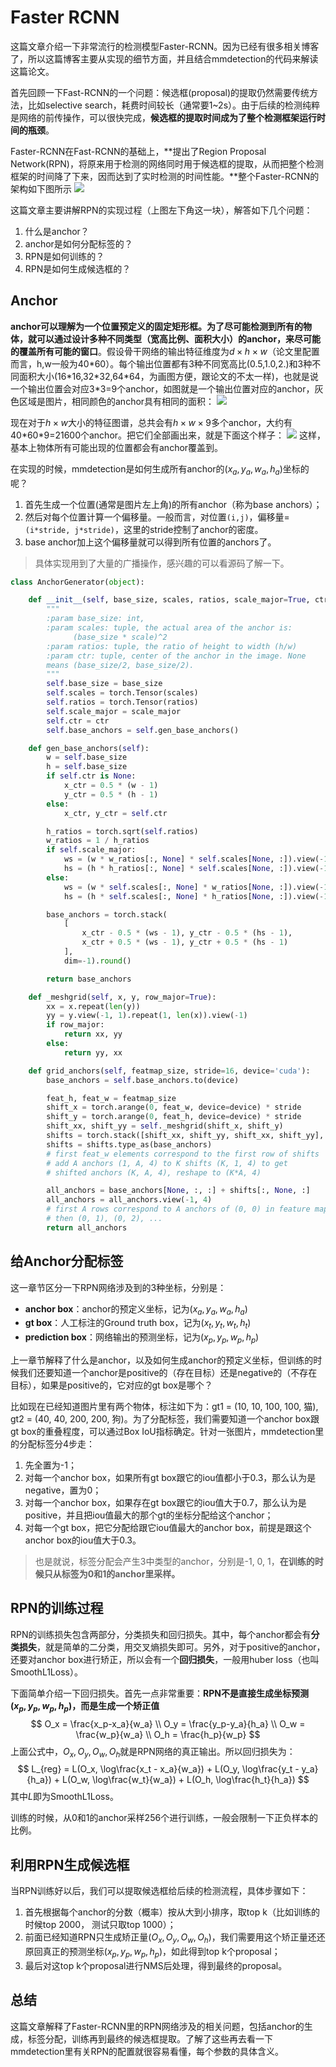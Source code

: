 # Faster RCNN
这篇文章介绍一下非常流行的检测模型Faster-RCNN。因为已经有很多相关博客了，所以这篇博客主要从实现的细节方面，并且结合mmdetection的代码来解读这篇论文。

首先回顾一下Fast-RCNN的一个问题：候选框(proposal)的提取仍然需要传统方法，比如selective search，耗费时间较长（通常要1~2s）。由于后续的检测纯粹是网络的前传操作，可以很快完成，**候选框的提取时间成为了整个检测框架运行时间的瓶颈**。

Faster-RCNN在Fast-RCNN的基础上，**提出了Region Proposal Network(RPN)，将原来用于检测的网络同时用于候选框的提取，从而把整个检测框架的时间降了下来，因而达到了实时检测的时间性能。**整个Faster-RCNN的架构如下图所示
![](assets/0001-0.png)

这篇文章主要讲解RPN的实现过程（上图左下角这一块），解答如下几个问题：
1. 什么是anchor？
2. anchor是如何分配标签的？
3. RPN是如何训练的？
4. RPN是如何生成候选框的？

## Anchor
**anchor可以理解为一个位置预定义的固定矩形框。为了尽可能检测到所有的物体，就可以通过设计多种不同类型（宽高比例、面积大小）的anchor，来尽可能的覆盖所有可能的窗口**。假设骨干网络的输出特征维度为$d\times h\times w$（论文里配置而言，h,w一般为40*60）。每个输出位置都有3种不同宽高比(0.5,1.0,2.)和3种不同面积大小(16\*16,32\*32,64\*64，为画图方便，跟论文的不太一样)，也就是说一个输出位置会对应3\*3=9个anchor，如图就是一个输出位置对应的anchor，灰色区域是图片，相同颜色的anchor具有相同的面积：
![](assets/0001-1.png)

现在对于$h\times w$大小的特征图谱，总共会有$h\times w\times 9$多个anchor，大约有40\*60\*9=21600个anchor。把它们全部画出来，就是下面这个样子：
![](assets/0001-2.png)
这样，基本上物体所有可能出现的位置都会有anchor覆盖到。

在实现的时候，mmdetection是如何生成所有anchor的$(x_a, y_a, w_a, h_a)$坐标的呢？
1. 首先生成一个位置(通常是图片左上角)的所有anchor（称为base anchors）；
2. 然后对每个位置计算一个偏移量。一般而言，对位置`(i,j)`，偏移量=`(i*stride, j*stride)`，这里的stride控制了anchor的密度。
3. base anchor加上这个偏移量就可以得到所有位置的anchors了。

> 具体实现用到了大量的广播操作，感兴趣的可以看源码了解一下。

```python
class AnchorGenerator(object):

    def __init__(self, base_size, scales, ratios, scale_major=True, ctr=None):
        """
        :param base_size: int,
        :param scales: tuple, the actual area of the anchor is:
              (base_size * scale)^2
        :param ratios: tuple, the ratio of height to width (h/w)
        :param ctr: tuple, center of the anchor in the image. None
        means (base_size/2, base_size/2).
        """
        self.base_size = base_size
        self.scales = torch.Tensor(scales)
        self.ratios = torch.Tensor(ratios)
        self.scale_major = scale_major
        self.ctr = ctr
        self.base_anchors = self.gen_base_anchors()

    def gen_base_anchors(self):
        w = self.base_size
        h = self.base_size
        if self.ctr is None:
            x_ctr = 0.5 * (w - 1)
            y_ctr = 0.5 * (h - 1)
        else:
            x_ctr, y_ctr = self.ctr

        h_ratios = torch.sqrt(self.ratios)
        w_ratios = 1 / h_ratios
        if self.scale_major:
            ws = (w * w_ratios[:, None] * self.scales[None, :]).view(-1)
            hs = (h * h_ratios[:, None] * self.scales[None, :]).view(-1)
        else:
            ws = (w * self.scales[:, None] * w_ratios[None, :]).view(-1)
            hs = (h * self.scales[:, None] * h_ratios[None, :]).view(-1)

        base_anchors = torch.stack(
            [
                x_ctr - 0.5 * (ws - 1), y_ctr - 0.5 * (hs - 1),
                x_ctr + 0.5 * (ws - 1), y_ctr + 0.5 * (hs - 1)
            ],
            dim=-1).round()

        return base_anchors

    def _meshgrid(self, x, y, row_major=True):
        xx = x.repeat(len(y))
        yy = y.view(-1, 1).repeat(1, len(x)).view(-1)
        if row_major:
            return xx, yy
        else:
            return yy, xx

    def grid_anchors(self, featmap_size, stride=16, device='cuda'):
        base_anchors = self.base_anchors.to(device)

        feat_h, feat_w = featmap_size
        shift_x = torch.arange(0, feat_w, device=device) * stride
        shift_y = torch.arange(0, feat_h, device=device) * stride
        shift_xx, shift_yy = self._meshgrid(shift_x, shift_y)
        shifts = torch.stack([shift_xx, shift_yy, shift_xx, shift_yy], dim=-1)
        shifts = shifts.type_as(base_anchors)
        # first feat_w elements correspond to the first row of shifts
        # add A anchors (1, A, 4) to K shifts (K, 1, 4) to get
        # shifted anchors (K, A, 4), reshape to (K*A, 4)

        all_anchors = base_anchors[None, :, :] + shifts[:, None, :]
        all_anchors = all_anchors.view(-1, 4)
        # first A rows correspond to A anchors of (0, 0) in feature map,
        # then (0, 1), (0, 2), ...
        return all_anchors
```

## 给Anchor分配标签
这一章节区分一下RPN网络涉及到的3种坐标，分别是：
- **anchor box**：anchor的预定义坐标，记为$(x_a, y_a, w_a, h_a)$
- **gt box**：人工标注的Ground truth box，记为$(x_t, y_t, w_t, h_t)$
- **prediction box**：网络输出的预测坐标，记为$(x_p, y_p, w_p, h_p)$

上一章节解释了什么是anchor，以及如何生成anchor的预定义坐标，但训练的时候我们还要知道一个anchor是positive的（存在目标）还是negative的（不存在目标），如果是positive的，它对应的gt box是哪个？

比如现在已经知道图片里有两个物体，标注如下为：gt1 = (10, 10, 100, 100, 猫), gt2 = (40, 40, 200, 200, 狗)。为了分配标签，我们需要知道一个anchor box跟gt box的重叠程度，可以通过Box IoU指标确定。针对一张图片，mmdetection里的分配标签分4步走：
1. 先全置为-1；
2. 对每一个anchor box，如果所有gt box跟它的iou值都小于0.3，那么认为是negative，置为0；
3. 对每一个anchor box，如果存在gt box跟它的iou值大于0.7，那么认为是positive，并且把iou值最大的那个gt的坐标分配给这个anchor；
4. 对每一个gt box，把它分配给跟它iou值最大的anchor box，前提是跟这个anchor box的iou值大于0.3。

> 也是就说，标签分配会产生3中类型的anchor，分别是-1, 0, 1，**在训练的时候只从标签为0和1的anchor里采样。**

## RPN的训练过程
RPN的训练损失包含两部分，分类损失和回归损失。其中，每个anchor都会有**分类损失**，就是简单的二分类，用交叉熵损失即可。另外，对于positive的anchor，还要对anchor box进行矫正，所以会有一个**回归损失**，一般用huber loss（也叫SmoothL1Loss）。

下面简单介绍一下回归损失。首先一点非常重要：**RPN不是直接生成坐标预测$(x_p, y_p, w_p, h_p)$，而是生成一个矫正值**
$$
O_x = \frac{x_p-x_a}{w_a} \\
O_y = \frac{y_p-y_a}{h_a} \\
O_w = \frac{w_p}{w_a} \\
O_h = \frac{h_p}{w_p}
$$
上面公式中，$O_x, O_y, O_w, O_h$就是RPN网络的真正输出。所以回归损失为：
$$
L_{reg} = L(O_x, \log\frac{x_t - x_a}{w_a}) + L(O_y, \log\frac{y_t - y_a}{h_a}) + L(O_w, \log\frac{w_t}{w_a}) + L(O_h, \log\frac{h_t}{h_a})
$$
其中$L$即为SmoothL1Loss。

训练的时候，从0和1的anchor采样256个进行训练，一般会限制一下正负样本的比例。

## 利用RPN生成候选框
当RPN训练好以后，我们可以提取候选框给后续的检测流程，具体步骤如下：
1. 首先根据每个anchor的分数（概率）按从大到小排序，取top k（比如训练的时候top 2000， 测试只取top 1000）；
2. 前面已经知道RPN只生成矫正量$(O_x, O_y, O_w, O_h)$，我们需要用这个矫正量还还原回真正的预测坐标$(x_p, y_p, w_p, h_p)$，如此得到top k个proposal；
3. 最后对这top k个proposal进行NMS后处理，得到最终的proposal。

## 总结
这篇文章解释了Faster-RCNN里的RPN网络涉及的相关问题，包括anchor的生成，标签分配，训练再到最终的候选框提取。了解了这些再去看一下mmdetection里有关RPN的配置就很容易看懂，每个参数的具体含义。